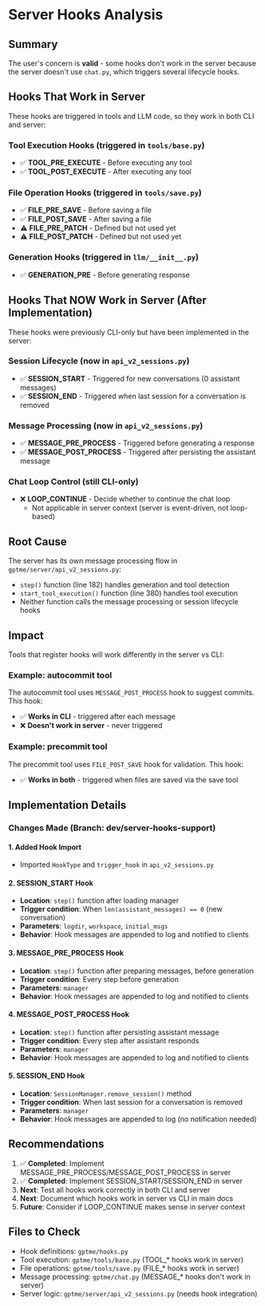 # Server Hooks Analysis

## Summary

The user's concern is **valid** - some hooks don't work in the server because the server doesn't use `chat.py`, which triggers several lifecycle hooks.

## Hooks That Work in Server

These hooks are triggered in tools and LLM code, so they work in both CLI and server:

### Tool Execution Hooks (triggered in `tools/base.py`)
- ✅ **TOOL_PRE_EXECUTE** - Before executing any tool
- ✅ **TOOL_POST_EXECUTE** - After executing any tool

### File Operation Hooks (triggered in `tools/save.py`)
- ✅ **FILE_PRE_SAVE** - Before saving a file
- ✅ **FILE_POST_SAVE** - After saving a file
- ⚠️ **FILE_PRE_PATCH** - Defined but not used yet
- ⚠️ **FILE_POST_PATCH** - Defined but not used yet

### Generation Hooks (triggered in `llm/__init__.py`)
- ✅ **GENERATION_PRE** - Before generating response

## Hooks That NOW Work in Server (After Implementation)

These hooks were previously CLI-only but have been implemented in the server:

### Session Lifecycle (now in `api_v2_sessions.py`)
- ✅ **SESSION_START** - Triggered for new conversations (0 assistant messages)
- ✅ **SESSION_END** - Triggered when last session for a conversation is removed

### Message Processing (now in `api_v2_sessions.py`)
- ✅ **MESSAGE_PRE_PROCESS** - Triggered before generating a response
- ✅ **MESSAGE_POST_PROCESS** - Triggered after persisting the assistant message

### Chat Loop Control (still CLI-only)
- ❌ **LOOP_CONTINUE** - Decide whether to continue the chat loop
  - Not applicable in server context (server is event-driven, not loop-based)

## Root Cause

The server has its own message processing flow in `gptme/server/api_v2_sessions.py`:
- `step()` function (line 182) handles generation and tool detection
- `start_tool_execution()` function (line 380) handles tool execution
- Neither function calls the message processing or session lifecycle hooks

## Impact

Tools that register hooks will work differently in the server vs CLI:

### Example: autocommit tool
The autocommit tool uses `MESSAGE_POST_PROCESS` hook to suggest commits. This hook:
- ✅ **Works in CLI** - triggered after each message
- ❌ **Doesn't work in server** - never triggered

### Example: precommit tool
The precommit tool uses `FILE_POST_SAVE` hook for validation. This hook:
- ✅ **Works in both** - triggered when files are saved via the save tool

## Implementation Details

### Changes Made (Branch: dev/server-hooks-support)

#### 1. Added Hook Import
- Imported `HookType` and `trigger_hook` in `api_v2_sessions.py`

#### 2. SESSION_START Hook
- **Location**: `step()` function after loading manager
- **Trigger condition**: When `len(assistant_messages) == 0` (new conversation)
- **Parameters**: `logdir`, `workspace`, `initial_msgs`
- **Behavior**: Hook messages are appended to log and notified to clients

#### 3. MESSAGE_PRE_PROCESS Hook
- **Location**: `step()` function after preparing messages, before generation
- **Trigger condition**: Every step before generation
- **Parameters**: `manager`
- **Behavior**: Hook messages are appended to log and notified to clients

#### 4. MESSAGE_POST_PROCESS Hook
- **Location**: `step()` function after persisting assistant message
- **Trigger condition**: Every step after assistant responds
- **Parameters**: `manager`
- **Behavior**: Hook messages are appended to log and notified to clients

#### 5. SESSION_END Hook
- **Location**: `SessionManager.remove_session()` method
- **Trigger condition**: When last session for a conversation is removed
- **Parameters**: `manager`
- **Behavior**: Hook messages are appended to log (no notification needed)

## Recommendations

1. ✅ **Completed**: Implement MESSAGE_PRE_PROCESS/MESSAGE_POST_PROCESS in server
2. ✅ **Completed**: Implement SESSION_START/SESSION_END in server
3. **Next**: Test all hooks work correctly in both CLI and server
4. **Next**: Document which hooks work in server vs CLI in main docs
5. **Future**: Consider if LOOP_CONTINUE makes sense in server context

## Files to Check

- Hook definitions: `gptme/hooks.py`
- Tool execution: `gptme/tools/base.py` (TOOL_* hooks work in server)
- File operations: `gptme/tools/save.py` (FILE_* hooks work in server)
- Message processing: `gptme/chat.py` (MESSAGE_* hooks don't work in server)
- Server logic: `gptme/server/api_v2_sessions.py` (needs hook integration)
